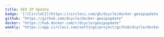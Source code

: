 ```yaml
---
title: GEO IP Update
badge: '[![CircleCI](https://circleci.com/gh/dcycle/docker-geoipupdate.svg?style=svg)](https://circleci.com/gh/dcycle/docker-geoipupdate)'
github: "https://github.com/dcycle/docker-geoipupdate"
docker: "https://hub.docker.com/r/dcycle/geoipupdate"
weekly: "https://app.circleci.com/settings/project/github/dcycle/docker-geoipupdate/triggers"
---
```

